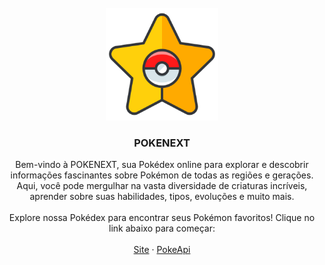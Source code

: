 <br />
<div align="center">
  <a href="https://raw.githubusercontent.com/matheus55391/pokenext/main/public/icon.png">
    <img src="https://raw.githubusercontent.com/matheus55391/pokenext/main/public/icon.png" alt="Logo" width="180" height="180">
  </a>

<h3 align="center">POKENEXT</h3>

  <p align="center">
    Bem-vindo à POKENEXT, sua Pokédex online para explorar e descobrir informações fascinantes sobre Pokémon de todas as regiões e gerações. Aqui, você pode mergulhar na vasta diversidade de criaturas incríveis, aprender sobre suas habilidades, tipos, evoluções e muito mais.
      <br /><br />
      Explore nossa Pokédex para encontrar seus Pokémon favoritos! Clique no link abaixo para começar:
    <br />
    <br />
    <a href="https://pokenext-brown-three.vercel.app/">Site</a>
    ·
    <a href="https://pokeapi.co/">PokeApi</a>
  </p>
</div>
